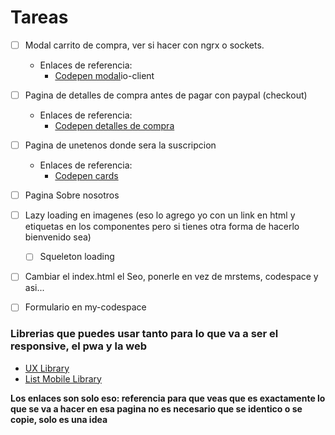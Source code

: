 # Tareas

- [ ] Modal carrito de compra, ver si hacer con ngrx o sockets.
  - Enlaces de referencia:
    - [Codepen modal](https://codepen.io/wilcastell/pen/yvdreZ)io-client
- [ ] Pagina de detalles de compra antes de pagar con paypal (checkout)
  - Enlaces de referencia:
    - [Codepen detalles de compra](https://codepen.io/justinklemm/pen/kyMjjv)
- [ ] Pagina de unetenos donde sera la suscripcion

  - Enlaces de referencia:
    - [Codepen cards](https://codepen.io/jkesler-va/pen/ypGNeo)

- [ ] Pagina Sobre nosotros
- [ ] Lazy loading en imagenes (eso lo agrego yo con un link en html y etiquetas en los componentes pero si tienes otra forma de hacerlo bienvenido sea)
  - [ ] Squeleton loading
- [ ] Cambiar el index.html el Seo, ponerle en vez de mrstems, codespace y asi...
- [ ] Formulario en my-codespace

### Librerias que puedes usar tanto para lo que va a ser el responsive, el pwa y la web

- [UX Library](https://github.com/leifermendez/ngx-copilot)
- [List Mobile Library](https://github.com/leifermendez/swipe-angular-list)

**Los enlaces son solo eso: referencia para que veas que es exactamente lo que se va a hacer en esa pagina no es necesario que se identico o se copie, solo es una idea**
